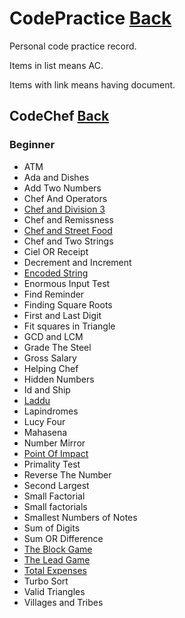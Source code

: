 # CodePractice [Back](https://blog.fish-404.icu/CodePractice/)
Personal code practice record.

Items in list means AC.

Items with link means having document.

## CodeChef [Back](https://blog.fish-404.icu/CodePractice/CodeChef/)

### Beginner 

* ATM
* Ada and Dishes
* Add Two Numbers
* Chef And Operators
* [Chef and Division 3](https://blog.fish-404.icu/CodePractice/CodeChef/Beginner/Chef%20and%20Division%203/)
* Chef and Remissness
* [Chef and Street Food](https://blog.fish-404.icu/CodePractice/CodeChef/Beginner/Chef%20and%20Street%20Food/)
* Chef and Two Strings
* Ciel OR Receipt
* Decrement and Increment
* [Encoded String](https://blog.fish-404.icu/CodePractice/CodeChef/Beginner/Encoded%20String)
* Enormous Input Test
* Find Reminder
* Finding Square Roots
* First and Last Digit
* Fit squares in Triangle
* GCD and LCM
* Grade The Steel
* Gross Salary
* Helping Chef
* Hidden Numbers
* Id and Ship
* [Laddu](https://blog.fish-404.icu/CodePractice/CodeChef/Beginner/Laddu/)
* Lapindromes
* Lucy Four
* Mahasena
* Number Mirror
* [Point Of Impact](https://blog.fish-404.icu/CodePractice/CodeChef/Beginner/Point%20Of%20Impact/)
* Primality Test
* Reverse The Number
* Second Largest
* Small Factorial
* Small factorials
* Smallest Numbers of Notes
* Sum of Digits
* Sum OR Difference
* [The Block Game](https://blog.fish-404.icu/CodePractice/CodeChef/Beginner/The%20Block%20Game/)
* [The Lead Game](https://blog.fish-404.icu/CodePractice/CodeChef/Beginner/The%20Lead%20Game/)
* [Total Expenses](https://blog.fish-404.icu/CodePractice/CodeChef/Beginner/Total%20Expenses/)
* Turbo Sort
* Valid Triangles
* Villages and Tribes
